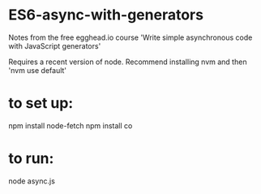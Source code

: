 # ES6-async-with-generators
Notes from the free egghead.io course
'Write simple asynchronous code with JavaScript generators'

Requires a recent version of node.
Recommend installing nvm and then 'nvm use default'

# to set up:
npm install node-fetch
npm install co

# to run:
node async.js
